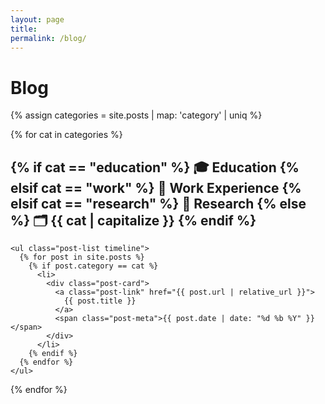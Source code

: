 ```yaml
---
layout: page
title: 
permalink: /blog/
---
```

<h1 class="section-title">Blog</h1>

{% assign categories = site.posts | map: 'category' | uniq %}

{% for cat in categories %}
  <section class="category-block">
    <h2 class="category-title">
      {% if cat == "education" %} 🎓 Education
      {% elsif cat == "work" %} 💼 Work Experience
      {% elsif cat == "research" %} 🧠 Research
      {% else %} 🗂️ {{ cat | capitalize }}
      {% endif %}
    </h2>

    <ul class="post-list timeline">
      {% for post in site.posts %}
        {% if post.category == cat %}
          <li>
            <div class="post-card">
              <a class="post-link" href="{{ post.url | relative_url }}">
                {{ post.title }}
              </a>
              <span class="post-meta">{{ post.date | date: "%d %b %Y" }}</span>
            </div>
          </li>
        {% endif %}
      {% endfor %}
    </ul>
  </section>
{% endfor %}
